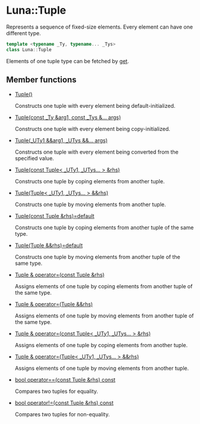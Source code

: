# Luna::Tuple
Represents a sequence of fixed-size elements. Every element can have one different type. 

```c++
template <typename _Ty, typename... _Tys>
class Luna::Tuple
```

Elements of one tuple type can be fetched by [get](group___runtime_1ga9aae6d134b69bdfb7f054dcd50ddf57c.md). 

## Member functions
* [Tuple()](class_luna_1_1_tuple_1a4766c7b239a3a6c3980f7e84d5439377.md)

    Constructs one tuple with every element being default-initialized. 

* [Tuple(const _Ty &arg1, const _Tys &... args)](class_luna_1_1_tuple_1a4843fd3efe97913cefad09232ac02c9f.md)

    Constructs one tuple with every element being copy-initialized. 

* [Tuple(_UTy1 &&arg1, _UTys &&... args)](class_luna_1_1_tuple_1a3dd06571fd4b87dc3b115ff9c0a8878e.md)

    Constructs one tuple with every element being converted from the specified value. 

* [Tuple(const Tuple< _UTy1, _UTys... > &rhs)](class_luna_1_1_tuple_1a987e05e1e8b35a96f5ee9188ddc958e4.md)

    Constructs one tuple by coping elements from another tuple. 

* [Tuple(Tuple< _UTy1, _UTys... > &&rhs)](class_luna_1_1_tuple_1a225c7a2bb3c842843a5a63def85f66a8.md)

    Constructs one tuple by moving elements from another tuple. 

* [Tuple(const Tuple &rhs)=default](class_luna_1_1_tuple_1acf1b28090d243a11c0f3d3974e391937.md)

    Constructs one tuple by coping elements from another tuple of the same type. 

* [Tuple(Tuple &&rhs)=default](class_luna_1_1_tuple_1a4c95c279acb3fb48c41f13007a4f078a.md)

    Constructs one tuple by moving elements from another tuple of the same type. 

* [Tuple & operator=(const Tuple &rhs)](class_luna_1_1_tuple_1aa5997789e9c667d63fede9fafc315187.md)

    Assigns elements of one tuple by coping elements from another tuple of the same type. 

* [Tuple & operator=(Tuple &&rhs)](class_luna_1_1_tuple_1abc1446595e9e8b0c2013398624e4f97c.md)

    Assigns elements of one tuple by moving elements from another tuple of the same type. 

* [Tuple & operator=(const Tuple< _UTy1, _UTys... > &rhs)](class_luna_1_1_tuple_1ac7222f5ff6ca3b77068d9f7d83d23c4e.md)

    Assigns elements of one tuple by coping elements from another tuple. 

* [Tuple & operator=(Tuple< _UTy1, _UTys... > &&rhs)](class_luna_1_1_tuple_1a2db0503505d9f1bffb218f56109e464b.md)

    Assigns elements of one tuple by moving elements from another tuple. 

* [bool operator==(const Tuple &rhs) const](class_luna_1_1_tuple_1a196b9f7e09ca4b5d0900b1139496a8a0.md)

    Compares two tuples for equality. 

* [bool operator!=(const Tuple &rhs) const](class_luna_1_1_tuple_1a37515513ea1645c01364172900baba25.md)

    Compares two tuples for non-equality. 

